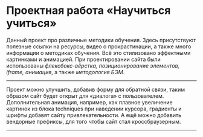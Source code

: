 # __Проектная работа «Научиться учиться»__

Данный проект про различные методики обучения.
Здесь присутствуют полезные ссылки на ресурсы, видео о прокрастинации, а также много информации о методиках обучения. Всё это стилизовано эффектными картинками и анимацией.
При проектировании сайта были использованы _флексбокс-вёрстка, позиционирование элементов, iframe, анимация_, а также _методология БЭМ_.
***
Проект можно улучшить, добавив форму для обратной связи, таким образом сайт будет открыт для «диалога» с пользователем. Дополнительная анимация, например, как плавное увеличение картинок из блока techniques при наведении курсора, градиенты и шрифты добавят сайту привлекательности. А ещё можно добавить вендорные префиксы, для того чтобы сайт стал кроссбраузерным.
***

